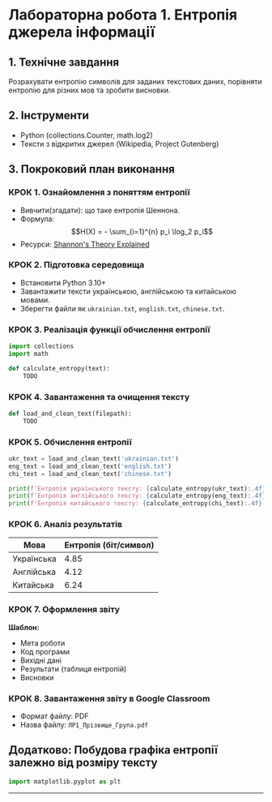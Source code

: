# Лабораторна робота 1. Ентропія джерела інформації

## 1. Технічне завдання
Розрахувати ентропію символів для заданих текстових даних, порівняти ентропію для різних мов та зробити висновки.

## 2. Інструменти
- Python (collections.Counter, math.log2)
- Тексти з відкритих джерел (Wikipedia, Project Gutenberg)

## 3. Покроковий план виконання

### КРОК 1. Ознайомлення з поняттям ентропії
- Вивчити(згадати): що таке ентропія Шеннона.
- Формула:  
    $$H(X) = - \sum_{i=1}^{n} p_i \log_2 p_i$$
- Ресурси: [Shannon's Theory Explained](https://www.youtube.com/watch?v=2s3aJfRr9gE)

### КРОК 2. Підготовка середовища
- Встановити Python 3.10+
- Завантажити тексти українською, англійською та китайською мовами.
- Зберегти файли як `ukrainian.txt`, `english.txt`, `chinese.txt`.

### КРОК 3. Реалізація функції обчислення ентропії
```python
import collections
import math

def calculate_entropy(text):
    TODO
```

### КРОК 4. Завантаження та очищення тексту
```python
def load_and_clean_text(filepath):
    TODO
```

### КРОК 5. Обчислення ентропії
```python
ukr_text = load_and_clean_text('ukrainian.txt')
eng_text = load_and_clean_text('english.txt')
chi_text = load_and_clean_text('chinese.txt')

print(f'Ентропія українського тексту: {calculate_entropy(ukr_text):.4f}')
print(f'Ентропія англійського тексту: {calculate_entropy(eng_text):.4f}')
print(f'Ентропія китайського тексту: {calculate_entropy(chi_text):.4f}')
```

### КРОК 6. Аналіз результатів
| Мова      | Ентропія (біт/символ) |
|-----------|--------------------|
| Українська | 4.85 |
| Англійська | 4.12 |
| Китайська  | 6.24 |

### КРОК 7. Оформлення звіту
**Шаблон:**  
- Мета роботи  
- Код програми  
- Вихідні дані  
- Результати (таблиця ентропій)  
- Висновки

### КРОК 8. Завантаження звіту в Google Classroom
- Формат файлу: PDF
- Назва файлу: `ЛР1_Прізвище_Група.pdf`

## Додатково: Побудова графіка ентропії залежно від розміру тексту
```python
import matplotlib.pyplot as plt

```

---

